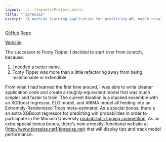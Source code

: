 ```yaml
---
layout: ../../layouts/Project.astro
title: "Tipresias"
excerpt: "A machine-learning application for predicting AFL match results (i.e. 'footy tipping'), this project is composed of the following services: Django web application serving data to a React frontend via a GraphQL API, Kedro data-science project (Python & Jupyter notebooks) that runs in serverless functions, R application for fetching data."
---
```


[GitHub Repo](https://github.com/tipresias)

[Website](http://www.tipresias.net)

The successor to Footy Tipper. I decided to start over from scratch, because:

1. I needed a better name.
2. Footy Tipper was more than a little refactoring away from being maintainable or extendible.

From what I had learned the first time around, I was able to write cleaner application code and create a roughly-equivalent model that was much simpler and faster to train. The current iteration is a stacked ensemble with an XGBoost regressor, ELO model, and ARIMA model all feeding into an Extremely-Randomized Trees meta-estimator. As a special bonus, there's an extra XGBoost regressor for predicting win probabilities in order to participate in the Monash University [probabilistic tipping competition](http://probabilistic-footy.monash.edu/~footy/about.shtml). As an extra special bonus bonus, there's now a mostly-functional website at [http://www.tipresias.net](tipresias.net) that will display tips and track model performance.
